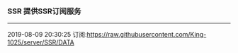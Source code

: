 ### SSR 提供SSR订阅服务
---
2019-08-09 20:30:25 订阅:https://raw.githubusercontent.com/King-1025/server/SSR/DATA

